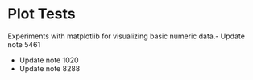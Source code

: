 # Plot Tests

Experiments with matplotlib for visualizing basic numeric data.- Update note 5461
- Update note 1020
- Update note 8288
